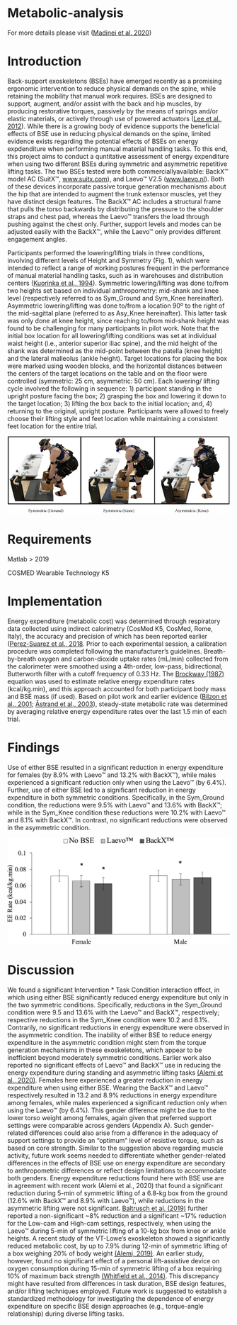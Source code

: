 # Metabolic-analysis 
For more details please visit ([Madinei et al. 2020](https://doi.org/10.1016/j.apergo.2020.103156))

# Introduction
Back-support exoskeletons (BSEs) have emerged recently as a promising ergonomic intervention to reduce physical demands on the spine, while retaining the mobility that manual work requires. BSEs are designed to support, augment, and/or assist with the back and hip muscles, by producing restorative torques, passively by the means of springs and/or elastic materials, or actively through use of powered actuators ([Lee et al., 2012](https://doi.org/10.1007/s12541-012-0197-x)). While there is a growing body of evidence supports the beneficial effects of BSE use in reducing physical demands on the spine, limited evidence exists regarding the potential effects of BSEs on energy expdenditure when performing manual material handling tasks. To this end, this project aims to conduct a quntitative assessment of energy expenditure when using two different BSEs during symmetric and asymmetric repetitive lifting tasks. The two BSEs tested were both commerciallyavailable: BackX™ model AC (SuitX™, www.suitx.com), and Laevo™ V2.5 (www.laevo.nl). Both of these devices incorporate passive torque generation mechanisms about the hip that are intended to augment the trunk extensor muscles, yet they have distinct design features. The BackX™ AC includes a structural frame that pulls the torso backwards by distributing the pressure to the shoulder straps and chest pad, whereas the Laevo™ transfers the load through pushing against the chest only. Further, support levels and modes can be adjusted easily with the BackX™, while the Laevo™ only provides different engagement angles.

Participants performed the lowering/lifting trials in three conditions, involving different levels of Height and Symmetry (Fig. 1), which were intended to reflect a range of working postures frequent in the performance of manual material handling tasks, such as in warehouses and distribution centers ([Kuorinka et al., 1994](https://doi.org/10.1080/00140139408963680)). Symmetric lowering/lifting was done to/from two heights set based on individual anthropometry: mid-shank and knee level (respectively referred to as Sym_Ground and Sym_Knee hereinafter). Asymmetric lowering/lifting was done to/from a location 90º to the right of the mid-sagittal plane (referred to as Asy_Knee hereinafter). This latter task was only done at knee height, since reaching to/from mid-shank height was found to be challenging for many participants in pilot work. Note that the initial box location for all lowering/lifting conditions was set at individual waist height (i.e., anterior superior iliac spine), and the mid height of the shank was determined as the mid-point between the patella (knee height) and the lateral malleolus (ankle height). Target locations for placing the box were marked using wooden blocks, and the horizontal distances between the centers of the target locations on the table and on the floor were controlled (symmetric: 25 cm, asymmetric: 50 cm). Each lowering/ lifting cycle involved the following in sequence: 1) participant standing in the upright posture facing the box; 2) grasping the box and lowering it down to the target location; 3) lifting the box back to the initial location; and, 4) returning to the original, upright posture. Participants were allowed to freely choose their lifting style and feet location while maintaining a consistent feet location for the entire trial.

![Exo Lifting Conditions](https://github.com/smadinei/Metabolic-analysis/blob/main/Metabolic%20analysis/Picture1.png)

# Requirements
Matlab > 2019

COSMED Wearable Technology K5

# Implementation
Energy expenditure (metabolic cost) was determined through respiratory data collected using indirect calorimetry (CosMed K5, CosMed,
Rome, Italy), the accuracy and precision of which has been reported earlier ([Perez-Suarez et al., 2018](https://doi.org/10.3389/fphys.2018.01764). Prior to each experimental session, a calibration procedure was completed following the manufacturer’s guidelines. Breath-by-breath oxygen and carbon-dioxide uptake rates
(mL/min) collected from the calorimeter were smoothed using a 4th-order, low-pass, bidirectional, Butterworth filter with a cutoff frequency of
0.33 Hz. The [Brockway (1987)](https://europepmc.org/article/med/3429265) equation was used to estimate relative energy expenditure rates (kcal/kg.min), and this approach accounted for both participant body mass and BSE mass (if used). Based on pilot work and earlier evidence ([Bilzon et al., 2001](https://doi.org/10.1080/00140130118253); [Åstrand et al., 2003](https://books.google.com/booksid=BC9SiAsUPqsC&dq=extbook+of+Work+Physiology:+Physiological+Bases+of+Exercise&lr=&source=gbs_navlinks_s)), steady-state metabolic rate was determined by averaging relative energy expenditure rates over the last 1.5 min of each trial.

# Findings
Use of either BSE resulted in a significant reduction in energy expenditure for females (by 8.9% with Laevo™ and 13.2% with BackX™), while males experienced a significant reduction only when using the Laevo™ (by 6.4%). Further, use of either BSE led to a significant reduction in energy expenditure in both
symmetric conditions. Specifically, in the Sym_Ground condition, the reductions were 9.5% with Laevo™ and 13.6% with BackX™; while in the Sym_Knee condition these reductions were 10.2% with Laevo™ and 8.1% with BackX™. In contrast, no significant reductions were observed in the asymmetric condition.

![EE Rate](https://github.com/smadinei/Metabolic-analysis/blob/main/Metabolic%20analysis/EE%20Rate.jpg)

# Discussion

We found a significant Intervention * Task Condition interaction effect, in which using either BSE significantly reduced energy expenditure but only in the two symmetric conditions. Specifically, reductions in the Sym_Ground condition were 9.5 and 13.6% with the Laevo™ and BackX™, respectively; respective reductions in the Sym_Knee condition were 10.2 and 8.1%. Contrarily, no significant reductions in energy expenditure were observed in the asymmetric condition. The inability of either BSE to reduce energy expenditure in the asymmetric condition might stem from the torque generation mechanisms in these exoskeletons, which appear to be inefficient beyond moderately symmetric conditions. Earlier work also reported no significant effects of Laevo™ and BackX™ use in reducing the energy expenditure during standing and asymmetric lifting tasks [(Alemi et al., 2020)](https://doi.org/10.1177/0018720819897669). Females here experienced a greater reduction in energy expenditure when using either BSE. Wearing the BackX™ and Laevo™ respectively resulted in 13.2 and 8.9% reductions in energy expenditure among females, while males experienced a significant reduction only when using the Laevo™ (by 6.4%). This gender difference might be due to the lower torso weight among females, again given that preferred support settings were comparable across genders (Appendix A). Such gender-related differences could also arise from a difference in the adequacy of support settings to provide an “optimum” level of resistive torque, such as based on core strength. Similar to the suggestion above regarding muscle activity, future work seems needed to differentiate whether gender-related differences in the effects of BSE use on energy expenditure are secondary to anthropometric differences or reflect design limitations to accommodate both genders. Energy expenditure reductions found here with BSE use are in agreement with recent work (Alemi et al., 2020) that found a significant reduction during 5-min of symmetric lifting of a 6.8-kg box from the ground (12.6% with BackX™ and 8.9% with Laevo™), while reductions
in the asymmetric lifting were not significant. [Baltrusch et al. (2019)](https://doi.org/10.1080/00140139.2019.1602288) further reported a non-significant ~8% reduction and a significant ~17% reduction for the Low-cam and High-cam settings, respectively, when using the Laevo™ during 5-min of symmetric lifting of a 10-kg box from knee or ankle heights. A recent study of the VT-Lowe’s exoskeleton showed a significantly reduced metabolic cost, by up to 7.9% during 12-min of symmetric lifting of a box weighing 20% of body weight [(Alemi, 2019)](http://hdl.handle.net/10919/93725). An earlier study, however, found no significant effect of a personal lift-assistive device on oxygen consumption during 15-min of symmetric lifting of a box requiring 10% of maximum back strength [(Whitfield et al., 2014)](https://doi.org/10.1016/j.ergon.2013.10.002). This discrepancy might have resulted from differences in task duration, BSE design features, and/or lifting techniques employed. Future work is suggested to establish a standardized methodology for investigating the dependence of energy expenditure on specific BSE design approaches (e.g., torque-angle relationship) during diverse lifting tasks.
